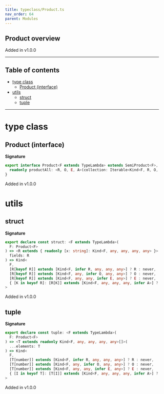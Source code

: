 ```yaml
---
title: typeclass/Product.ts
nav_order: 64
parent: Modules
---
```


## Product overview

Added in v1.0.0

---

<h2 class="text-delta">Table of contents</h2>

- [type class](#type-class)
  - [Product (interface)](#product-interface)
- [utils](#utils)
  - [struct](#struct)
  - [tuple](#tuple)

---

# type class

## Product (interface)

**Signature**

```ts
export interface Product<F extends TypeLambda> extends SemiProduct<F>, Of<F> {
  readonly productAll: <R, O, E, A>(collection: Iterable<Kind<F, R, O, E, A>>) => Kind<F, R, O, E, Array<A>>
}
```

Added in v1.0.0

# utils

## struct

**Signature**

```ts
export declare const struct: <F extends TypeLambda>(
  F: Product<F>
) => <R extends { readonly [x: string]: Kind<F, any, any, any, any> }>(
  fields: R
) => Kind<
  F,
  [R[keyof R]] extends [Kind<F, infer R, any, any, any>] ? R : never,
  [R[keyof R]] extends [Kind<F, any, infer O, any, any>] ? O : never,
  [R[keyof R]] extends [Kind<F, any, any, infer E, any>] ? E : never,
  { [K in keyof R]: [R[K]] extends [Kind<F, any, any, any, infer A>] ? A : never }
>
```

Added in v1.0.0

## tuple

**Signature**

```ts
export declare const tuple: <F extends TypeLambda>(
  F: Product<F>
) => <T extends readonly Kind<F, any, any, any, any>[]>(
  ...elements: T
) => Kind<
  F,
  [T[number]] extends [Kind<F, infer R, any, any, any>] ? R : never,
  [T[number]] extends [Kind<F, any, infer O, any, any>] ? O : never,
  [T[number]] extends [Kind<F, any, any, infer E, any>] ? E : never,
  { [I in keyof T]: [T[I]] extends [Kind<F, any, any, any, infer A>] ? A : never }
>
```

Added in v1.0.0
